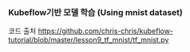 ### Kubeflow기반 모델 학습 (Using mnist dataset)

코드 출처
https://github.com/chris-chris/kubeflow-tutorial/blob/master/lesson9_tf_mnist/tf_mnist.py
